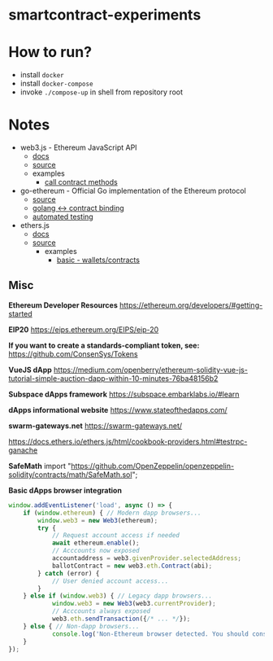 # smartcontract-experiments

# How to run?

* install `docker`
* install `docker-compose`
* invoke `./compose-up` in shell from repository root


# Notes

* web3.js - Ethereum JavaScript API
  * [docs](https://web3js.readthedocs.io)
  * [source](https://github.com/ethereum/web3.js/)
  * examples
    * [call contract methods](https://bitsofco.de/calling-smart-contract-functions-using-web3-js-call-vs-send/)
* go-ethereum - Official Go implementation of the Ethereum protocol
  * [source](https://github.com/ethereum/go-ethereum)
  * [golang <-> contract binding](https://geth.ethereum.org/docs/dapp/native-bindings)
  * [automated testing](https://geth.ethereum.org/docs/dapp/native-bindings#blockchain-simulator)
* ethers.js
  * [docs](https://docs.ethers.io/ethers.js/html/)
  * [source](https://github.com/ethers-io/ethers.js/)
    * examples
      * [basic - wallets/contracts](https://kauri.io/accelerating-dapp-development-with-ethersjs/805715d4e66440d996fee0930a6d0fbc/a)

## Misc

**Ethereum Developer Resources**
https://ethereum.org/developers/#getting-started

**EIP20**
https://eips.ethereum.org/EIPS/eip-20

**If you want to create a standards-compliant token, see:**
https://github.com/ConsenSys/Tokens

**VueJS dApp**
https://medium.com/openberry/ethereum-solidity-vue-js-tutorial-simple-auction-dapp-within-10-minutes-76ba48156b2

**Subspace dApps framework**
https://subspace.embarklabs.io/#learn

**dApps informational website**
https://www.stateofthedapps.com/

**swarm-gateways.net**
https://swarm-gateways.net/

https://docs.ethers.io/ethers.js/html/cookbook-providers.html#testrpc-ganache

**SafeMath**
import "https://github.com/OpenZeppelin/openzeppelin-solidity/contracts/math/SafeMath.sol";

**Basic dApps browser integration**
```javascript
window.addEventListener('load', async () => {
  	if (window.ethereum) { // Modern dapp browsers...
        window.web3 = new Web3(ethereum);
        try {
            // Request account access if needed
            await ethereum.enable();
            // Acccounts now exposed
            accountaddress = web3.givenProvider.selectedAddress;
            ballotContract = new web3.eth.Contract(abi);        		    
        } catch (error) {
            // User denied account access...
        }
    } else if (window.web3) { // Legacy dapp browsers...
            window.web3 = new Web3(web3.currentProvider);
            // Acccounts always exposed
            web3.eth.sendTransaction({/* ... */});
    } else { // Non-dapp browsers...
            console.log('Non-Ethereum browser detected. You should consider trying MetaMask!');
    }
});
```
